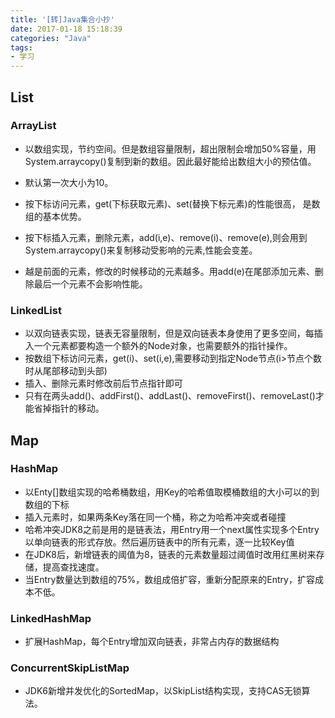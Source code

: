 ```yaml
---
title: '[转]Java集合小抄'
date: 2017-01-18 15:18:39
categories: "Java"
tags:
- 学习
---
```


## List ##
### ArrayList ###
- 以数组实现，节约空间。但是数组容量限制，超出限制会增加50%容量，用System.arraycopy()复制到新的数组。因此最好能给出数组大小的预估值。
- 默认第一次大小为10。

- 按下标访问元素，get(下标获取元素)、set(替换下标元素)的性能很高，
是数组的基本优势。
- 按下标插入元素，删除元素，add(i,e)、remove(i)、remove(e),则会用到System.arraycopy()来复制移动受影响的元素,性能会变差。
- 越是前面的元素，修改的时候移动的元素越多。用add(e)在尾部添加元素、删除最后一个元素不会影响性能。
### LinkedList ###
- 以双向链表实现，链表无容量限制，但是双向链表本身使用了更多空间，每插入一个元素都要构造一个额外的Node对象，也需要额外的指针操作。
- 按数组下标访问元素，get(i)、set(i,e),需要移动到指定Node节点(i>节点个数时从尾部移动到头部)
- 插入、删除元素时修改前后节点指针即可
- 只有在两头add()、addFirst()、addLast()、removeFirst()、removeLast()才能省掉指针的移动。

## Map ##
### HashMap ###
- 以Enty[]数组实现的哈希桶数组，用Key的哈希值取模桶数组的大小可以的到数组的下标
- 插入元素时，如果两条Key落在同一个桶，称之为哈希冲突或者碰撞
- 哈希冲突JDK8之前是用的是链表法，用Entry用一个next属性实现多个Entry以单向链表的形式存放。然后遍历链表中的所有元素，逐一比较Key值
- 在JDK8后，新增链表的阈值为8，链表的元素数量超过阈值时改用红黑树来存储，提高查找速度。
- 当Entry数量达到数组的75%，数组成倍扩容，重新分配原来的Entry，扩容成本不低。
### LinkedHashMap ###
- 扩展HashMap，每个Entry增加双向链表，非常占内存的数据结构
### ConcurrentSkipListMap ###
- JDK6新增并发优化的SortedMap，以SkipList结构实现，支持CAS无锁算法。



